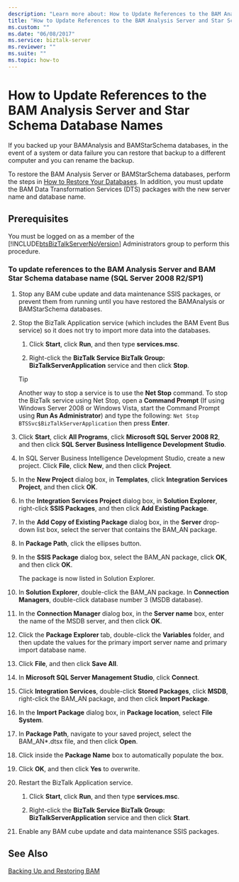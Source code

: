 ```yaml
---
description: "Learn more about: How to Update References to the BAM Analysis Server and Star Schema Database Names"
title: "How to Update References to the BAM Analysis Server and Star Schema Database Names"
ms.custom: ""
ms.date: "06/08/2017"
ms.service: biztalk-server
ms.reviewer: ""
ms.suite: ""
ms.topic: how-to
---
```

# How to Update References to the BAM Analysis Server and Star Schema Database Names
If you backed up your BAMAnalysis and BAMStarSchema databases, in the event of a system or data failure you can restore that backup to a different computer and you can rename the backup.  
  
 To restore the BAM Analysis Server or BAMStarSchema databases, perform the steps in [How to Restore Your Databases](../core/how-to-restore-your-databases.md). In addition, you must update the BAM Data Transformation Services (DTS) packages with the new server name and database name.  
  
## Prerequisites  
 You must be logged on as a member of the [!INCLUDE[btsBizTalkServerNoVersion](../includes/btsbiztalkservernoversion-md.md)] Administrators group to perform this procedure.  
  
### To update references to the BAM Analysis Server and BAM Star Schema database name (SQL Server 2008 R2/SP1)  
  
1.  Stop any BAM cube update and data maintenance SSIS packages, or prevent them from running until you have restored the BAMAnalysis or BAMStarSchema databases.  
  
2.  Stop the BizTalk Application service (which includes the BAM Event Bus service) so it does not try to import more data into the databases.  
  
    1.  Click **Start**, click **Run**, and then type **services.msc**.  
  
    2.  Right-click the **BizTalk Service BizTalk Group: BizTalkServerApplication** service and then click **Stop**.  
  
    > [!TIP]
    >  Another way to stop a service is to use the **Net Stop** command. To stop the BizTalk service using Net Stop, open a **Command Prompt** (If using Windows Server 2008 or Windows Vista, start the Command Prompt using **Run As Administrator**) and type the following: `Net Stop BTSSvc$BizTalkServerApplication` then press **Enter**.  
  
3.  Click **Start**, click **All Programs**, click **Microsoft SQL Server 2008 R2**, and then click **SQL Server Business Intelligence Development Studio**.  
  
4.  In SQL Server Business Intelligence Development Studio, create a new project. Click **File**, click **New**, and then click **Project**.  
  
5.  In the **New Project** dialog box, in **Templates**, click **Integration Services Project**, and then click **OK**.  
  
6.  In the **Integration Services Project** dialog box, in **Solution Explorer**, right-click **SSIS Packages**, and then click **Add Existing Package**.  
  
7.  In the **Add Copy of Existing Package** dialog box, in the **Server** drop-down list box, select the server that contains the BAM_AN package.  
  
8.  In **Package Path**, click the ellipses button.  
  
9. In the **SSIS Package** dialog box, select the BAM_AN package, click **OK**, and then click **OK**.  
  
     The package is now listed in Solution Explorer.  
  
10. In **Solution Explorer**, double-click the BAM_AN package. In **Connection Managers**, double-click database number 3 (MSDB database).  
  
11. In the **Connection Manager** dialog box, in the **Server name** box, enter the name of the MSDB server, and then click **OK**.  
  
12. Click the **Package Explorer** tab, double-click the **Variables** folder, and then update the values for the primary import server name and primary import database name.  
  
13. Click **File**, and then click **Save All**.  
  
14. In **Microsoft SQL Server Management Studio**, click **Connect**.  
  
15. Click **Integration Services**, double-click **Stored Packages**, click **MSDB**, right-click the BAM_AN package, and then click **Import Package**.  
  
16. In the **Import Package** dialog box, in **Package location**, select **File System**.  
  
17. In **Package Path**, navigate to your saved project, select the BAM_AN\*.dtsx file, and then click **Open**.  
  
18. Click inside the **Package Name** box to automatically populate the box.  
  
19. Click **OK**, and then click **Yes** to overwrite.  
  
20. Restart the BizTalk Application service.  
  
    1.  Click **Start**, click **Run**, and then type **services.msc**.  
  
    2.  Right-click the **BizTalk Service BizTalk Group: BizTalkServerApplication** service and then click **Start**.  
  
21. Enable any BAM cube update and data maintenance SSIS packages.  
  
## See Also  
 [Backing Up and Restoring BAM](../core/backing-up-and-restoring-bam.md)
